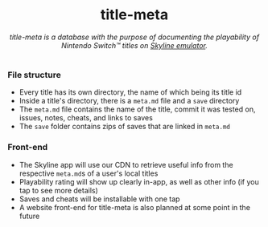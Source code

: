 <h1 align="center">title-meta</h1>
<p align="center">
    <i>title-meta is a database with the purpose of documenting the playability of Nintendo Switch™ titles on <a href="https://github.com/skyline-emu/skyline">Skyline emulator</a>.</i><br/><br>
</p>

### File structure
* Every title has its own directory, the name of which being its title id
* Inside a title's directory, there is a `meta.md` file and a `save` directory
* The `meta.md` file contains the name of the title, commit it was tested on, issues, notes, cheats, and links to saves
* The `save` folder contains zips of saves that are linked in `meta.md`

### Front-end
* The Skyline app will use our CDN to retrieve useful info from the respective `meta.md`s of a user's local titles
* Playability rating will show up clearly in-app, as well as other info (if you tap to see more details)
* Saves and cheats will be installable with one tap
* A website front-end for title-meta is also planned at some point in the future